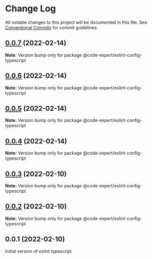 # Change Log

All notable changes to this project will be documented in this file.
See [Conventional Commits](https://conventionalcommits.org) for commit guidelines.

## [0.0.7](https://github.com/CodeExpertETH/configs/compare/@code-expert/eslint-config-typescript@0.0.6...@code-expert/eslint-config-typescript@0.0.7) (2022-02-14)

**Note:** Version bump only for package @code-expert/eslint-config-typescript





## [0.0.6](https://github.com/CodeExpertETH/configs/compare/@code-expert/eslint-config-typescript@0.0.5...@code-expert/eslint-config-typescript@0.0.6) (2022-02-14)

**Note:** Version bump only for package @code-expert/eslint-config-typescript





## [0.0.5](https://github.com/CodeExpertETH/configs/compare/@code-expert/eslint-config-typescript@0.0.4...@code-expert/eslint-config-typescript@0.0.5) (2022-02-14)

**Note:** Version bump only for package @code-expert/eslint-config-typescript





## [0.0.4](https://github.com/CodeExpertETH/configs/compare/@code-expert/eslint-config-typescript@0.0.3...@code-expert/eslint-config-typescript@0.0.4) (2022-02-14)

**Note:** Version bump only for package @code-expert/eslint-config-typescript





## [0.0.3](https://github.com/CodeExpertETH/configs/compare/@code-expert/eslint-config-typescript@0.0.2...@code-expert/eslint-config-typescript@0.0.3) (2022-02-10)

**Note:** Version bump only for package @code-expert/eslint-config-typescript





## [0.0.2](https://github.com/CodeExpertETH/configs/compare/@code-expert/eslint-config-typescript@0.2.1...@code-expert/eslint-config-typescript@0.0.2) (2022-02-10)

**Note:** Version bump only for package @code-expert/eslint-config-typescript





## 0.0.1 (2022-02-10)

Initial version of eslint typescript
